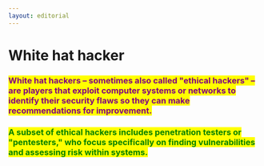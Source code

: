 ```yaml
---
layout: editorial
---
```


# White hat hacker



### <mark style="color:purple;">White hat hackers – sometimes also called "ethical hackers" – are players that exploit computer systems or networks to identify their security flaws so they can make recommendations for improvement.</mark>



### <mark style="color:green;">A subset of ethical hackers includes penetration testers or "pentesters," who focus specifically on finding vulnerabilities and assessing risk within systems.</mark>

###
